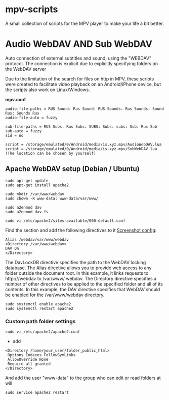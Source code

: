 # mpv-scripts
A small collection of scripts for the MPV player to make your life a bit better.

# Audio WebDAV AND Sub WebDAV
Auto connection of external subtitles and sound, using the "WEBDAV" protocol. The connection is explicit due to explicitly specifying folders on the WebDAV server

Due to the limitation of the search for files on http in MPV, these scripts were created to facilitate video playback on an Android/iPhone device, but the scripts also work on Linux/Windows.

**mpv.conf**
```
audio-file-paths = RUS Sound: Rus Sound: RUS Sounds: Rus Sounds: Sound Rus: Sounds Rus
audio-file-auto = fuzzy

sub-file-paths = RUS Subs: Rus Subs: SUBS: Subs: subs: Sub: Rus Sub
sub-auto = fuzzy
sid = no

script = /storage/emulated/0/Android/media/is.xyz.mpv/AudioWebDAV.lua
script = /storage/emulated/0/Android/media/is.xyz.mpv/SubWebDAV.lua
(The location can be chosen by yourself)
```
## Apache WebDAV setup (Debian / Ubuntu)

```
sudo apt-get update
sudo apt-get install apache2
```
```
sudo mkdir /var/www/webdav
sudo chown -R www-data: www-data/var/www/
```
```
sudo a2enmod dav
sudo a2enmod dav_fs
```
```
sudo vi /etc/apache2/sites-available/000-default.conf
```
Find the **<VirtualHost>** section and add the following directives to it [Screenshot config](https://raw.githubusercontent.com/Kibakus/mpv-scripts/main/Screenshot.png):

```
Alias /webdav/var/www/webdav
<Directory /var/www/webdav>
DAV On
</Directory>
```

The DavLockDB directive specifies the path to the WebDAV locking database.
The Alias directive allows you to provide web access to any folder outside the document root. In this example, it links requests to http://<hostname>/webdav to /var/www/ webdav.
The Directory directive specifies a number of other directives to be applied to the specified folder and all of its contents. In this example, the DAV directive specifies that WebDAV should be enabled for the /var/www/webdav directory.
```
sudo systemctl enable apache2
sudo systemctl restart apache2
```

### Custom path folder settings
```
sudo vi /etc/apache2/apache2.conf
```
+ add
```
<Directory /home/your_user/folder_public_html>
 Options Indexes FollowSymLinks
 AllowOverride None
 Require all granted
</Directory>
```
And add the user "www-data" to the group who can edit or read folders at will
```
sudo service apache2 restart
```
